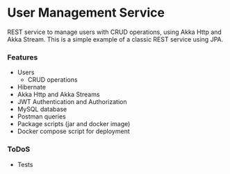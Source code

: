 # User Management Service
REST service to manage users with CRUD operations, using Akka Http and Akka Stream. This is a simple example of a classic REST service using JPA.

### Features
- Users
  * CRUD operations
- Hibernate
- Akka Http and Akka Streams
- JWT Authentication and Authorization
- MySQL database
- Postman queries
- Package scripts (jar and docker image)
- Docker compose script for deployment

### ToDoS
- Tests